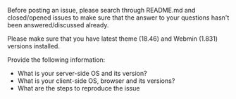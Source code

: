 Before posting an issue, please search through README.md and closed/opened issues to make sure that the answer to your questions hasn't been answered/discussed already.

Please make sure that you have latest theme (18.46) and Webmin (1.831) versions installed.

Provide the following information:
* What is your server-side OS and its version?
* What is your client-side OS, browser and its versions?
* What are the steps to reproduce the issue
